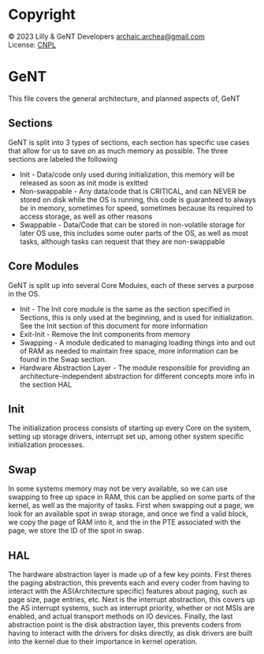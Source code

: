 # Copyright
© 2023 Lilly & GeNT Developers archaic.archea@gmail.com  
License: [CNPL](https://git.pixie.town/thufie/npl-builder/raw/branch/main/cnpl.md)

# GeNT
This file covers the general architecture, and planned aspects of, GeNT

## Sections
GeNT is split into 3 types of sections, each section has specific use cases that allow for us to save on as much memory as possible.
The three sections are labeled the following
* Init          - Data/code only used during initialization, this memory will be released as soon as init mode is exitted
* Non-swappable  - Any data/code that is CRITICAL, and can NEVER be stored on disk while the OS is running, this code is guaranteed to always be in memory, sometimes for speed, sometimes because its required to access storage, as well as other reasons
* Swappable      - Data/Code that can be stored in non-volatile storage for later OS use, this includes some outer parts of the OS, as well as most tasks, although tasks can request that they are non-swappable
  
## Core Modules
GeNT is split up into several Core Modules, each of these serves a purpose in the OS.
* Init          - The Init core module is the same as the section specified in Sections, this is only used at the beginning, and is used for initialization. See the Init section of this document for more information
* Exit-Init     - Remove the Init components from memory
* Swapping      - A module dedicated to managing loading things into and out of RAM as needed to maintain free space, more information can be found in the Swap section.
* Hardware Abstraction Layer - The module responsible for providing an architecture-independent abstraction for different concepts more info in the section HAL

## Init
The initialization process consists of starting up every Core on the system, setting up storage drivers, interrupt set up, among other system specific initialization processes.

## Swap
In some systems memory may not be very available, so we can use swapping to free up space in RAM, this can be applied on some parts of the kernel, as well as the majority of tasks. First when swapping out a page, we look for an available spot in swap storage, and once we find a valid block, we copy the page of RAM into it, and the in the PTE associated with the page, we store the ID of the spot in swap.

## HAL
The hardware abstraction layer is made up of a few key points. First theres the paging abstraction, this prevents each and every coder from having to interact with the AS(Architecture specific) features about paging, such as page size, page entries, etc. Next is the interrupt abstraction, this covers up the AS interrupt systems, such as interrupt priority, whether or not MSIs are enabled, and actual transport methods on IO devices. Finally, the last abstraction point is the disk abstraction layer, this prevents coders from having to interact with the drivers for disks directly, as disk drivers are built into the kernel due to their importance in kernel operation.